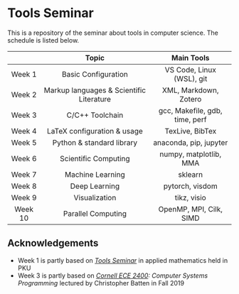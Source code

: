 # Tools Seminar

This is a repository of the seminar about tools in computer science.
The schedule is listed below.

|  | Topic | Main Tools |
| :--: | :--: | :--: |
| Week 1 | Basic Configuration | VS Code, Linux (WSL), git |
| Week 2 | Markup languages & Scientific Literature | XML, Markdown, Zotero |
| Week 3 | C/C++ Toolchain | gcc, Makefile, gdb, time, perf |
| Week 4 | LaTeX configuration & usage | TexLive, BibTex |
| Week 5 | Python & standard library | anaconda, pip, jupyter |
| Week 6 | Scientific Computing | numpy, matplotlib, MMA |
| Week 7 | Machine Learning | sklearn |
| Week 8 | Deep Learning | pytorch, visdom |
| Week 9 | Visualization | tikz, visio |
| Week 10 | Parallel Computing | OpenMP, MPI, Cilk, SIMD |

## Acknowledgements
* Week 1 is partly based on *[Tools Seminar](https://github.com/pppppass/ToolsSeminar)* in applied mathematics held in PKU
* Week 3 is partly based on *[Cornell ECE 2400](https://www.csl.cornell.edu/courses/ece2400/handouts/ece2400-overview.pdf): Computer Systems Programming* lectured by Christopher Batten in Fall 2019